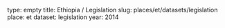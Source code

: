 type: empty
title: Ethiopia / Legislation
slug: places/et/datasets/legislation
place: et
dataset: legislation
year: 2014
